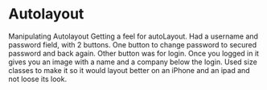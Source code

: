 # Autolayout
Manipulating Autolayout
Getting a feel for autoLayout. Had a username and password field, with 2 buttons.
One button to change password to secured password and back again. Other button was for login.
Once you logged in it gives you an image with a name and a company below the login. Used size
classes to make it so it would layout better on an iPhone and an ipad and not loose its look. 

